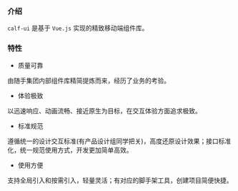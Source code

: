 
### 介绍
`calf-ui` 是基于 `Vue.js` 实现的精致移动端组件库。


### 特性
+   质量可靠

由随手集团内部组件库精简提炼而来，经历了业务的考验。

+   体验极致

以迅速响应、动画流畅、接近原生为目标，在交互体验方面追求极致。

+   标准规范

遵循统一的设计交互标准(有产品设计组同学把关)，高度还原设计效果；接口标准化，统一规范使用方式，开发更加简单高效。

+  使用方便

支持全局引入和按需引入，轻量灵活；有对应的脚手架工具，创建项目简便快捷。

